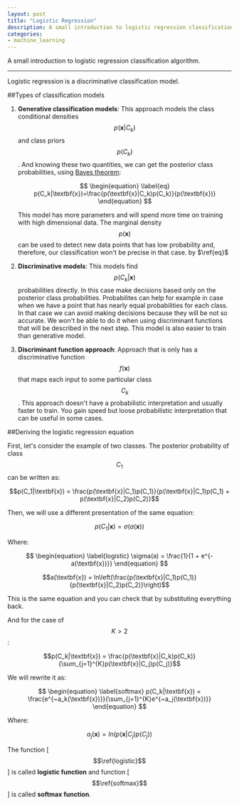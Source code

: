 ```yaml
---
layout: post
title: "Logistic Regression"
description: A small introduction to logistic regression classification algorithm.
categories:
- machine_learning
---
```


A small introduction to logistic regression classification algorithm.
___

Logistic regression is a discriminative classification model.

##Types of classification models

1.  **Generative classification models**: This approach models the class conditional densities
    $$p(\textbf{x}|C_k)$$ and class priors $$p(C_k)$$. And knowing these two quantities,
    we can get the posterior class probabilities, using [Bayes theorem][bayes wikipedia link]:
    
    $$
    \begin{equation} \label{eq}
        p(C_k|\textbf{x})=\frac{p(\textbf{x}|C_k)p(C_k)}{p(\textbf{x})}
    \end{equation}
    $$
    
    This model has more parameters and will spend more time on training with high dimensional data.
    The marginal density $$p(\textbf{x})$$ can be used to detect new data points that has low probability and, therefore, our classification won't be precise in that case. by $\ref{eq}$

2.  **Discriminative models**: This models find $$p(C_k|\textbf{x})$$ probabilities directly.
    In this case make decisions based only on the posterior class probabilities. Probabilites
    can help for example in case when we have a point that has nearly equal probabilities for
    each class. In that case we can avoid making decisions because they will be not so accurate.
    We won't be able to do it when using discriminant functions that will be described in the next step.
    This model is also easier to train than generative model.

3.  **Discriminant function approach**: Approach that is only has a discriminative function
    $$f(\textbf{x})$$ that maps each input to some particular class $$C_k$$. This approach
    doesn't have a probabilistic interpretation and usually faster to train. You gain speed but loose
    probabilistic interpretation that can be useful in some cases.

##Deriving the logistic regression equation

First, let's consider the example of two classes. The posterior probability of class $$C_1$$
can be written as:

$$p(C_1|\textbf{x}) = \frac{p(\textbf{x}|C_1)p(C_1)}{p(\textbf{x}|C_1)p(C_1) + p(\textbf{x}|C_2)p(C_2)}$$

Then, we will use a different presentation of the same equation:


$$p(C_1|\textbf{x}) = \sigma(a(\textbf{x}))$$

Where:

$$
\begin{equation} \label{logistic}
    \sigma(a) = \frac{1}{1 + e^{-a(\textbf{x})}}
\end{equation}
$$

$$a(\textbf{x}) = ln\left(\frac{p(\textbf{x}|C_1)p(C_1)}{p(\textbf{x}|C_2)p(C_2)}\right)$$

This is the same equation and you can check that by substituting everything back.

And for the case of $$K\gt2$$:


$$p(C_k|\textbf{x}) = \frac{p(\textbf{x}|C_k)p(C_k)}{\sum_{j=1}^{K}p(\textbf{x}|C_j)p(C_j)}$$

We will rewrite it as:

$$
\begin{equation} \label{softmax}
    p(C_k|\textbf{x}) = \frac{e^{~a_k(\textbf{x})}}{\sum_{j=1}^{K}e^{~a_j(\textbf{x})}}
\end{equation}
$$

Where:

$$a_j(\textbf{x}) = ln\left( p(\textbf{x}|C_j)p(C_j)\right)$$

The function [$$\ref{logistic}$$] is called **logistic function** and function [$$\ref{softmax}$$]
is called **softmax function**.

[bayes wikipedia link]: http://en.wikipedia.org/wiki/Bayes%27_theorem